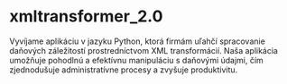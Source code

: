 # xmltransformer_2.0
Vyvíjame aplikáciu v jazyku Python, ktorá firmám uľahčí spracovanie daňových záležitostí prostredníctvom XML transformácií. Naša aplikácia umožňuje pohodlnú a efektívnu manipuláciu s daňovými údajmi, čím zjednodušuje administratívne procesy a zvyšuje produktivitu.
